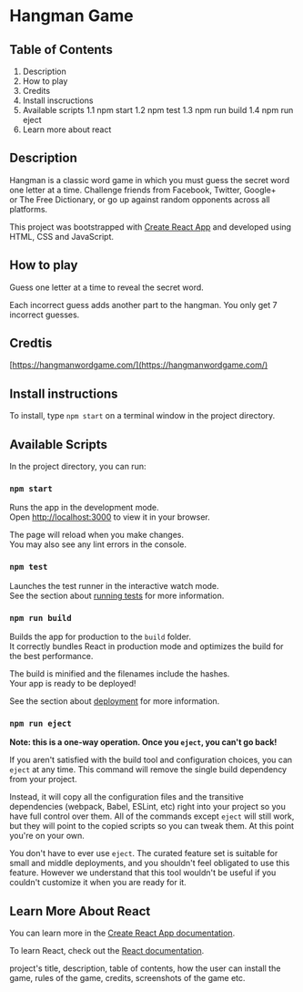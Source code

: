 # Hangman Game

## Table of Contents

1. Description
2. How to play
3. Credits
4. Install inscructions
5. Available scripts
   1.1 npm start
   1.2 npm test
   1.3 npm run build
   1.4 npm run eject
6. Learn more about react

## Description

Hangman is a classic word game in which you must guess the secret word \
one letter at a time. Challenge friends from Facebook, Twitter, Google+ \
or The Free Dictionary, or go up against random opponents across all \
platforms.

This project was bootstrapped with [Create React App](https://github.com/facebook/create-react-app) and developed using HTML, CSS and JavaScript.

## How to play

Guess one letter at a time to reveal the secret word.

Each incorrect guess adds another part to the hangman. You only get 7 \
incorrect guesses.

## Credtis

[https://hangmanwordgame.com/](https://hangmanwordgame.com/)

## Install instructions

To install, type `npm start` on a terminal window in the project directory.

## Available Scripts

In the project directory, you can run:

### `npm start`

Runs the app in the development mode.\
Open [http://localhost:3000](http://localhost:3000) to view it in your browser.

The page will reload when you make changes.\
You may also see any lint errors in the console.

### `npm test`

Launches the test runner in the interactive watch mode.\
See the section about [running tests](https://facebook.github.io/create-react-app/docs/running-tests) for more information.

### `npm run build`

Builds the app for production to the `build` folder.\
It correctly bundles React in production mode and optimizes the build for the best performance.

The build is minified and the filenames include the hashes.\
Your app is ready to be deployed!

See the section about [deployment](https://facebook.github.io/create-react-app/docs/deployment) for more information.

### `npm run eject`

**Note: this is a one-way operation. Once you `eject`, you can't go back!**

If you aren't satisfied with the build tool and configuration choices, you can `eject` at any time. This command will remove the single build dependency from your project.

Instead, it will copy all the configuration files and the transitive dependencies (webpack, Babel, ESLint, etc) right into your project so you have full control over them. All of the commands except `eject` will still work, but they will point to the copied scripts so you can tweak them. At this point you're on your own.

You don't have to ever use `eject`. The curated feature set is suitable for small and middle deployments, and you shouldn't feel obligated to use this feature. However we understand that this tool wouldn't be useful if you couldn't customize it when you are ready for it.

## Learn More About React

You can learn more in the [Create React App documentation](https://facebook.github.io/create-react-app/docs/getting-started).

To learn React, check out the [React documentation](https://reactjs.org/).

project's title, description, table of contents, how the user can install the game, rules of the game, credits, screenshots of the game etc.
